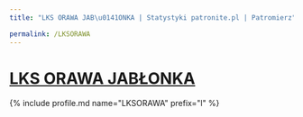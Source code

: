 ```yaml
---
title: "LKS ORAWA JAB\u0141ONKA | Statystyki patronite.pl | Patromierz"

permalink: /LKSORAWA
---
```


# [LKS ORAWA JABŁONKA](https://patronite.pl/LKSORAWA)

{% include profile.md name="LKSORAWA" prefix="l" %}
